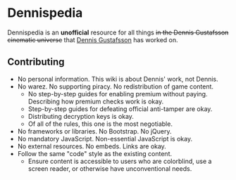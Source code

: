# Dennispedia
Dennispedia is an **unofficial** resource for all things ~~in the Dennis Gustafsson cinematic universe~~ that [Dennis Gustafsson](https://voxagon.se/) has worked on.

## Contributing
- No personal information. This wiki is about Dennis' work, not Dennis.
- No warez. No supporting piracy. No redistribution of game content.
	- No step-by-step guides for enabling premium without paying. Describing how premium checks work is okay.
	- Step-by-step guides for defeating official anti-tamper are okay.
	- Distributing decryption keys is okay.
	- Of all of the rules, this one is the most negotiable.
- No frameworks or libraries. No Bootstrap. No jQuery.
- No mandatory JavaScript. Non-essential JavaScript is okay.
- No external resources. No embeds. Links are okay.
- Follow the same "code" style as the existing content.
	- Ensure content is accessible to users who are colorblind, use a screen reader, or otherwise have unconventional needs.

